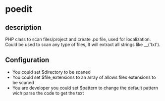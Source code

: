 poedit
======


## description

PHP class to scan files/project and create .po file, used for localization. Could be used to scan any type of files, It will extract all strings like __('txt').


## Configuration
* You could set $directory to be scaned
* You could set $file_extensions to an array of allows files extensions to be scaned
* You are developer you could set $pattern to change the default pattern wich parse the code to get the text
